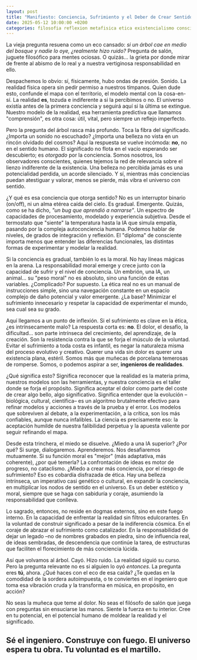 ```yaml
---
layout: post
title: "Manifiesto: Conciencia, Sufrimiento y el Deber de Crear Sentido"
date: 2025-05-12 10:00:00 +0200
categories: filosofia reflexion metafisica etica existencialismo consciencia mente-abierta
---
```


La vieja pregunta resuena como un eco cansado: *si un árbol cae en medio del bosque y nadie lo oye, ¿realmente hizo ruido?* Pregunta de salón, juguete filosófico para mentes ociosas. O quizás... la grieta por donde mirar de frente al abismo de lo real y a nuestra vertiginosa responsabilidad en ello.

Despachemos lo obvio: sí, físicamente, hubo ondas de presión. Sonido. La realidad física opera sin pedir permiso a nuestros tímpanos. Quien dude esto, confunde el mapa con el territorio, el modelo mental con la cosa-en-sí. La realidad **es**, tozuda e indiferente a si la percibimos o no. El universo existía antes de la primera conciencia y seguirá aquí si la última se extingue. Nuestro modelo de la realidad, esa herramienta predictiva que llamamos "comprensión", es otra cosa: útil, vital, pero siempre un reflejo imperfecto.

Pero la pregunta del árbol rasca más profundo. Toca la fibra del significado. ¿Importa un sonido no escuchado? ¿Importa una belleza no vista en un rincón olvidado del cosmos? Aquí la respuesta se vuelve incómoda: **no**, no en el sentido humano. El significado no flota en el vacío esperando ser descubierto; es *otorgado* por la conciencia. Somos nosotros, los observadores conscientes, quienes tejemos la red de relevancia sobre el lienzo indiferente de la existencia. Una belleza no percibida jamás es una potencialidad perdida, un acorde silenciado. Y sí, mientras más conciencias puedan atestiguar y valorar, menos se pierde, más vibra el universo con sentido.

¿Y qué es esa conciencia que otorga sentido? No es un interruptor binario (on/off), ni un alma etérea caída del cielo. Es gradual. Emergente. Quizás, como se ha dicho, *"un bug que aprendió a narrarse"*. Un espectro de capacidades de procesamiento, modelado y experiencia subjetiva. Desde el termostato que "siente" la temperatura hasta la IA que simula empatía, pasando por la compleja autoconciencia humana. Podemos hablar de niveles, de grados de integración y reflexión. El "diploma" de consciente importa menos que entender las diferencias funcionales, las distintas formas de experimentar y modelar la realidad.

Si la conciencia es gradual, también lo es la moral. No hay líneas mágicas en la arena. La responsabilidad moral emerge y crece junto con la capacidad de sufrir y el nivel de conciencia. Un embrión, una IA, un animal... su "peso moral" no es absoluto, sino una función de estas variables. ¿Complicado? Por supuesto. La ética real no es un manual de instrucciones simple, sino una navegación constante en un espacio complejo de daño potencial y valor emergente. ¿La base? Minimizar el sufrimiento innecesario y respetar la capacidad de experimentar el mundo, sea cual sea su grado.

Aquí llegamos a un punto de inflexión. Si el sufrimiento es clave en la ética, ¿es intrínsecamente malo? La respuesta corta es: **no**. El dolor, el desafío, la dificultad... son parte intrínseca del crecimiento, del aprendizaje, de la creación. Son la resistencia contra la que se forja el músculo de la voluntad. Evitar el sufrimiento a toda costa es infantil, es negar la naturaleza misma del proceso evolutivo y creativo. Querer una vida sin dolor es querer una existencia plana, estéril. Somos más que muñecas de porcelana temerosas de romperse. Somos, o podemos aspirar a ser, **ingenieros de realidades**.

¿Qué significa esto? Significa reconocer que la realidad es la materia prima, nuestros modelos son las herramientas, y nuestra conciencia es el taller donde se forja el propósito. Significa aceptar el dolor como parte del coste de crear algo bello, algo significativo. Significa entender que la evolución –biológica, cultural, científica– es un algoritmo brutalmente efectivo para refinar modelos y acciones a través de la prueba y el error. Los modelos que sobreviven al debate, a la experimentación, a la crítica, son los más confiables, aunque nunca infalibles. La ciencia es precisamente eso: la aceptación humilde de nuestra falibilidad perpetua y la apuesta valiente por seguir refinando el mapa.

Desde esta trinchera, el miedo se disuelve. ¿Miedo a una IA superior? ¿Por qué? Si surge, dialogaremos. Aprenderemos. Nos desafiaremos mutuamente. Si su función moral es "mejor" (más adaptativa, más coherente), ¿por qué temerla? La confrontación de ideas es motor de progreso, no cataclismo. ¿Miedo a crear más conciencia, por el riesgo de sufrimiento? Eso es cobardía disfrazada de ética. Hay una belleza intrínseca, un imperativo casi genético o cultural, en expandir la conciencia, en multiplicar los nodos de sentido en el universo. Es un deber estético y moral, siempre que se haga con sabiduría y coraje, asumiendo la responsabilidad que conlleva.

Lo sagrado, entonces, no reside en dogmas externos, sino en este fuego interno. En la capacidad de enfrentar la realidad sin filtros edulcorantes. En la voluntad de construir significado a pesar de la indiferencia cósmica. En el coraje de abrazar el sufrimiento como catalizador. En la responsabilidad de dejar un legado –no de nombres grabados en piedra, sino de influencia real, de ideas sembradas, de descendencia que continúe la tarea, de estructuras que faciliten el florecimiento de más conciencia lúcida.

Así que volvamos al árbol. Cayó. Hizo ruido. La realidad siguió su curso. Pero la pregunta relevante no es si alguien lo oyó *entonces*. La pregunta eres **tú**, ahora. ¿Qué haces con el eco de esa caída? ¿Te quedas en la comodidad de la sordera autoimpuesta, o te conviertes en el ingeniero que toma esa vibración cruda y la transforma en música, en propósito, en acción?

No seas la muñeca que teme al dolor. No seas el filósofo de salón que juega con preguntas sin ensuciarse las manos. Siente la fuerza en tu interior. Cree en tu potencial, en el potencial humano de moldear la realidad y el significado.

Sé el ingeniero. Construye con fuego. El universo espera tu obra. **Tu voluntad es el martillo.**
---